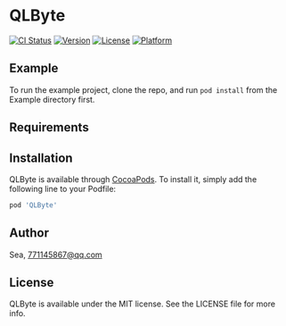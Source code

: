 # QLByte

[![CI Status](https://img.shields.io/travis/Sea/QLByte.svg?style=flat)](https://travis-ci.org/Sea/QLByte)
[![Version](https://img.shields.io/cocoapods/v/QLByte.svg?style=flat)](https://cocoapods.org/pods/QLByte)
[![License](https://img.shields.io/cocoapods/l/QLByte.svg?style=flat)](https://cocoapods.org/pods/QLByte)
[![Platform](https://img.shields.io/cocoapods/p/QLByte.svg?style=flat)](https://cocoapods.org/pods/QLByte)

## Example

To run the example project, clone the repo, and run `pod install` from the Example directory first.

## Requirements

## Installation

QLByte is available through [CocoaPods](https://cocoapods.org). To install
it, simply add the following line to your Podfile:

```ruby
pod 'QLByte'
```

## Author

Sea, 771145867@qq.com

## License

QLByte is available under the MIT license. See the LICENSE file for more info.
